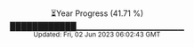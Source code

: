 <p align="center">
⏳Year Progress (41.71 %) <br>
████████████▁▁▁▁▁▁▁▁▁▁▁▁▁▁▁▁▁▁ <br>
<sub>Updated: Fri, 02 Jun 2023 06:02:43 GMT</sub>
</p>

